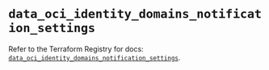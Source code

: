 # `data_oci_identity_domains_notification_settings`

Refer to the Terraform Registry for docs: [`data_oci_identity_domains_notification_settings`](https://registry.terraform.io/providers/hashicorp/oci/7.19.0/docs/data-sources/identity_domains_notification_settings).
